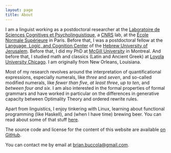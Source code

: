 ```yaml
---
layout: page
title: About
---
```


I am a linguist working as a postdoctoral researcher at the [Laboratoire de
Sciences Cognitives et Psycholinguistique][lscp], a [CNRS][cnrs] lab, at the
[École Normale Supérieure][ens] in Paris. Before that, I was a postdoctoral
fellow at the [Language, Logic, and Cognition Center][llcc] of the [Hebrew
University of Jerusalem][huji]. Before that, I did my PhD at [McGill
University][mcgill] in Montreal. And before that, I studied math and classics
(Latin and Ancient Greek) at [Loyola University Chicago][luc]. I am originally
from New Orleans, Louisiana.

[lscp]: http://www.lscp.net/
[cnrs]: http://www.cnrs.fr/
[ens]: http://www.ens.fr/
[llcc]: https://scholars.huji.ac.il/llcc
[huji]: https://new.huji.ac.il/
[mcgill]: https://www.mcgill.ca/
[luc]: http://www.luc.edu/

Most of my research revolves around the interpretation of quantificational
expressions, especially numerals, like *three* and *seven*, and so-called
modified numerals, like *fewer than five*, *at least three*, *up to ten*, and
*between four and six*. I am also interested in the formal properties of formal
grammars and have worked in particular on the differences in generative
capacity between Optimality Theory and ordered rewrite rules.

Apart from linguistics, I enjoy tinkering with Linux, learning about functional
programming (like Haskell), and (when I have time) brewing beer. You can read
about some of that stuff [here](/blog/).

The source code and license for the content of this website are available [on
GitHub][repo].

You can contact me by email at [brian.buccola@gmail.com][email].

[me-gh]: https://github.com/brianbuccola
[repo]: https://github.com/brianbuccola/brianbuccola.github.io
[email]: mailto:brian.buccola@gmail.com
